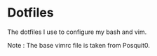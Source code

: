 # Dotfiles

The dotfiles I use to configure my bash and vim. 

Note : The base vimrc file is taken from Posquit0.
